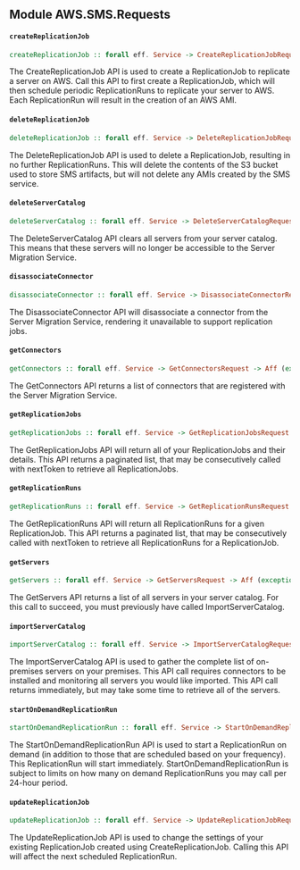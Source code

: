 ## Module AWS.SMS.Requests

#### `createReplicationJob`

``` purescript
createReplicationJob :: forall eff. Service -> CreateReplicationJobRequest -> Aff (exception :: EXCEPTION | eff) CreateReplicationJobResponse
```

The CreateReplicationJob API is used to create a ReplicationJob to replicate a server on AWS. Call this API to first create a ReplicationJob, which will then schedule periodic ReplicationRuns to replicate your server to AWS. Each ReplicationRun will result in the creation of an AWS AMI.

#### `deleteReplicationJob`

``` purescript
deleteReplicationJob :: forall eff. Service -> DeleteReplicationJobRequest -> Aff (exception :: EXCEPTION | eff) DeleteReplicationJobResponse
```

The DeleteReplicationJob API is used to delete a ReplicationJob, resulting in no further ReplicationRuns. This will delete the contents of the S3 bucket used to store SMS artifacts, but will not delete any AMIs created by the SMS service.

#### `deleteServerCatalog`

``` purescript
deleteServerCatalog :: forall eff. Service -> DeleteServerCatalogRequest -> Aff (exception :: EXCEPTION | eff) DeleteServerCatalogResponse
```

The DeleteServerCatalog API clears all servers from your server catalog. This means that these servers will no longer be accessible to the Server Migration Service.

#### `disassociateConnector`

``` purescript
disassociateConnector :: forall eff. Service -> DisassociateConnectorRequest -> Aff (exception :: EXCEPTION | eff) DisassociateConnectorResponse
```

The DisassociateConnector API will disassociate a connector from the Server Migration Service, rendering it unavailable to support replication jobs.

#### `getConnectors`

``` purescript
getConnectors :: forall eff. Service -> GetConnectorsRequest -> Aff (exception :: EXCEPTION | eff) GetConnectorsResponse
```

The GetConnectors API returns a list of connectors that are registered with the Server Migration Service.

#### `getReplicationJobs`

``` purescript
getReplicationJobs :: forall eff. Service -> GetReplicationJobsRequest -> Aff (exception :: EXCEPTION | eff) GetReplicationJobsResponse
```

The GetReplicationJobs API will return all of your ReplicationJobs and their details. This API returns a paginated list, that may be consecutively called with nextToken to retrieve all ReplicationJobs.

#### `getReplicationRuns`

``` purescript
getReplicationRuns :: forall eff. Service -> GetReplicationRunsRequest -> Aff (exception :: EXCEPTION | eff) GetReplicationRunsResponse
```

The GetReplicationRuns API will return all ReplicationRuns for a given ReplicationJob. This API returns a paginated list, that may be consecutively called with nextToken to retrieve all ReplicationRuns for a ReplicationJob.

#### `getServers`

``` purescript
getServers :: forall eff. Service -> GetServersRequest -> Aff (exception :: EXCEPTION | eff) GetServersResponse
```

The GetServers API returns a list of all servers in your server catalog. For this call to succeed, you must previously have called ImportServerCatalog.

#### `importServerCatalog`

``` purescript
importServerCatalog :: forall eff. Service -> ImportServerCatalogRequest -> Aff (exception :: EXCEPTION | eff) ImportServerCatalogResponse
```

The ImportServerCatalog API is used to gather the complete list of on-premises servers on your premises. This API call requires connectors to be installed and monitoring all servers you would like imported. This API call returns immediately, but may take some time to retrieve all of the servers.

#### `startOnDemandReplicationRun`

``` purescript
startOnDemandReplicationRun :: forall eff. Service -> StartOnDemandReplicationRunRequest -> Aff (exception :: EXCEPTION | eff) StartOnDemandReplicationRunResponse
```

The StartOnDemandReplicationRun API is used to start a ReplicationRun on demand (in addition to those that are scheduled based on your frequency). This ReplicationRun will start immediately. StartOnDemandReplicationRun is subject to limits on how many on demand ReplicationRuns you may call per 24-hour period.

#### `updateReplicationJob`

``` purescript
updateReplicationJob :: forall eff. Service -> UpdateReplicationJobRequest -> Aff (exception :: EXCEPTION | eff) UpdateReplicationJobResponse
```

The UpdateReplicationJob API is used to change the settings of your existing ReplicationJob created using CreateReplicationJob. Calling this API will affect the next scheduled ReplicationRun.


